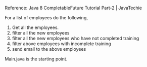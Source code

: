 Reference: Java 8 CompletableFuture Tutorial Part-2 | JavaTechie

For a list of employees do the following,
1. Get all the employees.
2. filter all the new employees
3. filter all the new employees who have not completed training
4. filter above employees with incomplete training
5. send email to the above employees

Main.java is the starting point.